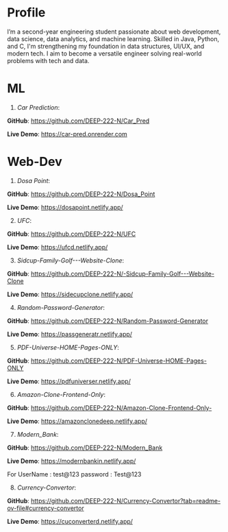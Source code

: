 # Profile
I’m a second-year engineering student passionate about web development, data science, data analytics, and machine learning. Skilled in Java, Python, and C, I'm strengthening my foundation in data structures, UI/UX, and modern tech. I aim to become a versatile engineer solving real-world problems with tech and data.

# ML
1) *Car Prediction*:

**GitHub**: https://github.com/DEEP-222-N/Car_Pred

**Live Demo**: https://car-pred.onrender.com

# Web-Dev
1) *Dosa Point*:

**GitHub**: https://github.com/DEEP-222-N/Dosa_Point

**Live Demo**: https://dosapoint.netlify.app/

2) *UFC*:

**GitHub**: https://github.com/DEEP-222-N/UFC

**Live Demo**: https://ufcd.netlify.app/

3) *Sidcup-Family-Golf---Website-Clone*:

**GitHub**: https://github.com/DEEP-222-N/-Sidcup-Family-Golf---Website-Clone

**Live Demo**: https://sidecupclone.netlify.app/

4) *Random-Password-Generator*:

**GitHub**: https://github.com/DEEP-222-N/Random-Password-Generator

**Live Demo**: https://passgeneratr.netlify.app/

5) *PDF-Universe-HOME-Pages-ONLY*:

**GitHub**: https://github.com/DEEP-222-N/PDF-Universe-HOME-Pages-ONLY

**Live Demo**: https://pdfuniverser.netlify.app/

6) *Amazon-Clone-Frontend-Only*:

**GitHub**: https://github.com/DEEP-222-N/Amazon-Clone-Frontend-Only-

**Live Demo**: https://amazonclonedeep.netlify.app/

7) *Modern_Bank*:

**GitHub**: https://github.com/DEEP-222-N/Modern_Bank

**Live Demo**: https://modernbankin.netlify.app/

For UserName : test@123 password : Test@123

8) *Currency-Convertor*:

**GitHub**: https://github.com/DEEP-222-N/Currency-Convertor?tab=readme-ov-file#currency-convertor

**Live Demo**: https://cuconverterd.netlify.app/
